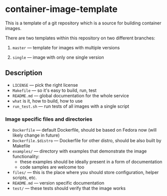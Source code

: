 # container-image-template

This is a template of a git repository which is a source for building container images.


There are two templates within this repository on two different branches:

 1. `master` — template for images with multiple versions

 2. `single` — image with only one single version


## Description

 * `LICENSE` — pick the right license
 * `Makefile` — so it's easy to build, run, test
 * `README.md` — global documentation for the whole service
  * `what` is it, how to build, how to use
 * `run_test.sh` — run tests of all images with a single script

### Image specific files and directories

 * `Dockerfile` — default Dockerfile, should be based on Fedora now (will likely change in future)
 * `Dockerfile.$distro` — Dockerfile for other distro, should be also built by Makefile
 * `examples/` — directory with examples that demonstrate the image functionality:
   * these examples should be ideally present in a form of documentation
   * code samples are welcome too
 * `files/` — this is the place where you should store configuration, helper scripts, etc.
 * `README.md` — version specific documentation
 * `test/` — these tests should verify that the image works

